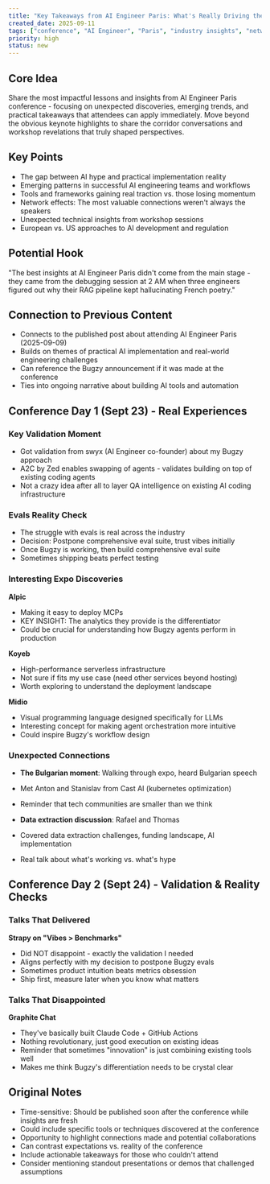 ```yaml
---
title: "Key Takeaways from AI Engineer Paris: What's Really Driving the Industry Forward"
created_date: 2025-09-11
tags: ["conference", "AI Engineer", "Paris", "industry insights", "networking", "AI trends", "lessons learned"]
priority: high
status: new
---
```


## Core Idea
Share the most impactful lessons and insights from AI Engineer Paris conference - focusing on unexpected discoveries, emerging trends, and practical takeaways that attendees can apply immediately. Move beyond the obvious keynote highlights to share the corridor conversations and workshop revelations that truly shaped perspectives.

## Key Points
- The gap between AI hype and practical implementation reality
- Emerging patterns in successful AI engineering teams and workflows
- Tools and frameworks gaining real traction vs. those losing momentum
- Network effects: The most valuable connections weren't always the speakers
- Unexpected technical insights from workshop sessions
- European vs. US approaches to AI development and regulation

## Potential Hook
"The best insights at AI Engineer Paris didn't come from the main stage - they came from the debugging session at 2 AM when three engineers figured out why their RAG pipeline kept hallucinating French poetry."

## Connection to Previous Content
- Connects to the published post about attending AI Engineer Paris (2025-09-09)
- Builds on themes of practical AI implementation and real-world engineering challenges
- Can reference the Bugzy announcement if it was made at the conference
- Ties into ongoing narrative about building AI tools and automation

## Conference Day 1 (Sept 23) - Real Experiences

### Key Validation Moment
- Got validation from swyx (AI Engineer co-founder) about my Bugzy approach
- A2C by Zed enables swapping of agents - validates building on top of existing coding agents
- Not a crazy idea after all to layer QA intelligence on existing AI coding infrastructure

### Evals Reality Check
- The struggle with evals is real across the industry
- Decision: Postpone comprehensive eval suite, trust vibes initially
- Once Bugzy is working, then build comprehensive eval suite
- Sometimes shipping beats perfect testing

### Interesting Expo Discoveries

**Alpic**
- Making it easy to deploy MCPs
- KEY INSIGHT: The analytics they provide is the differentiator
- Could be crucial for understanding how Bugzy agents perform in production

**Koyeb**
- High-performance serverless infrastructure
- Not sure if fits my use case (need other services beyond hosting)
- Worth exploring to understand the deployment landscape

**Midio**
- Visual programming language designed specifically for LLMs
- Interesting concept for making agent orchestration more intuitive
- Could inspire Bugzy's workflow design

### Unexpected Connections
- **The Bulgarian moment**: Walking through expo, heard Bulgarian speech
- Met Anton and Stanislav from Cast AI (kubernetes optimization)
- Reminder that tech communities are smaller than we think

- **Data extraction discussion**: Rafael and Thomas
- Covered data extraction challenges, funding landscape, AI implementation
- Real talk about what's working vs. what's hype

## Conference Day 2 (Sept 24) - Validation & Reality Checks

### Talks That Delivered
**Strapy on "Vibes > Benchmarks"**
- Did NOT disappoint - exactly the validation I needed
- Aligns perfectly with my decision to postpone Bugzy evals
- Sometimes product intuition beats metrics obsession
- Ship first, measure later when you know what matters

### Talks That Disappointed
**Graphite Chat**
- They've basically built Claude Code + GitHub Actions
- Nothing revolutionary, just good execution on existing ideas
- Reminder that sometimes "innovation" is just combining existing tools well
- Makes me think Bugzy's differentiation needs to be crystal clear

## Original Notes
- Time-sensitive: Should be published soon after the conference while insights are fresh
- Could include specific tools or techniques discovered at the conference
- Opportunity to highlight connections made and potential collaborations
- Can contrast expectations vs. reality of the conference
- Include actionable takeaways for those who couldn't attend
- Consider mentioning standout presentations or demos that challenged assumptions